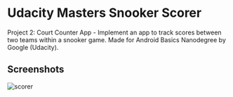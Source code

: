 # Udacity Masters Snooker Scorer

Project 2: Court Counter App - Implement an app to track scores between two teams within a snooker game. Made for Android Basics Nanodegree by Google (Udacity).

## Screenshots

![scorer](https://imgur.com/4KIqZmi)

